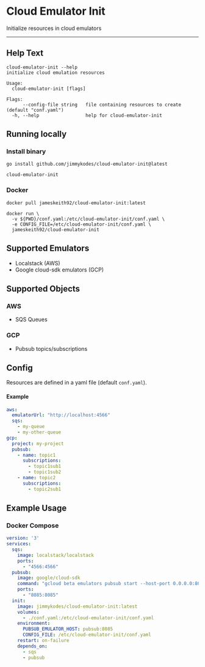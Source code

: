 # Cloud Emulator Init

Initialize resources in cloud emulators

---

## Help Text

```
cloud-emulator-init --help
initialize cloud emulation resources

Usage:
  cloud-emulator-init [flags]

Flags:
      --config-file string   file containing resources to create (default "conf.yaml")
  -h, --help                 help for cloud-emulator-init
```

## Running locally

### Install binary

```shell
go install github.com/jimmykodes/cloud-emulator-init@latest

cloud-emulator-init
```

### Docker

```shell
docker pull jameskeith92/cloud-emulator-init:latest

docker run \
  -v ${PWD}/conf.yaml:/etc/cloud-emulator-init/conf.yaml \
  -e CONFIG_FILE=/etc/cloud-emulator-init/conf.yaml \
  jameskeith92/cloud-emulator-init
```

## Supported Emulators

- Localstack (AWS)
- Google cloud-sdk emulators (GCP)

## Supported Objects

### AWS

- SQS Queues

### GCP

- Pubsub topics/subscriptions

## Config

Resources are defined in a yaml file (default `conf.yaml`).

#### Example

```yaml
aws:
  emulatorUrl: "http://localhost:4566"
  sqs:
    - my-queue
    - my-other-queue
gcp:
  project: my-project
  pubsub:
    - name: topic1
      subscriptions:
        - topic1sub1
        - topic1sub2
    - name: topic2
      subscriptions:
        - topic2sub1
```

## Example Usage

### Docker Compose

```yaml
version: '3'
services:
  sqs:
    image: localstack/localstack
    ports:
      - "4566:4566"
  pubsub:
    image: google/cloud-sdk
    command: "gcloud beta emulators pubsub start --host-port 0.0.0.0:8085 --log-http --verbosity debug --user-output-enabled"
    ports:
      - "8085:8085"
  init:
    image: jimmykodes/cloud-emulator-init:latest
    volumes:
      - ./conf.yaml:/etc/cloud-emulator-init/conf.yaml
    environment:
      PUBSUB_EMULATOR_HOST: pubsub:8085
      CONFIG_FILE: /etc/cloud-emulator-init/conf.yaml
    restart: on-failure
    depends_on:
      - sqs
      - pubsub
```

